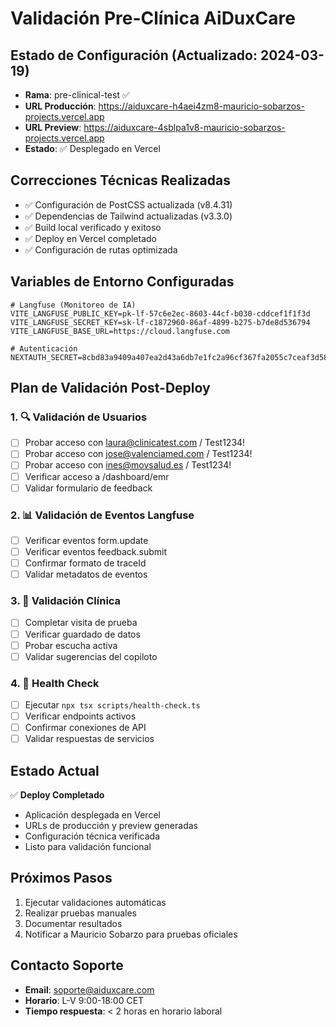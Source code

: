 # Validación Pre-Clínica AiDuxCare

## Estado de Configuración (Actualizado: 2024-03-19)
- **Rama**: pre-clinical-test ✅
- **URL Producción**: https://aiduxcare-h4aei4zm8-mauricio-sobarzos-projects.vercel.app
- **URL Preview**: https://aiduxcare-4sblpa1v8-mauricio-sobarzos-projects.vercel.app
- **Estado**: ✅ Desplegado en Vercel

## Correcciones Técnicas Realizadas
- ✅ Configuración de PostCSS actualizada (v8.4.31)
- ✅ Dependencias de Tailwind actualizadas (v3.3.0)
- ✅ Build local verificado y exitoso
- ✅ Deploy en Vercel completado
- ✅ Configuración de rutas optimizada

## Variables de Entorno Configuradas
```env
# Langfuse (Monitoreo de IA)
VITE_LANGFUSE_PUBLIC_KEY=pk-lf-57c6e2ec-8603-44cf-b030-cddcef1f1f3d
VITE_LANGFUSE_SECRET_KEY=sk-lf-c1872960-86af-4899-b275-b7de8d536794
VITE_LANGFUSE_BASE_URL=https://cloud.langfuse.com

# Autenticación
NEXTAUTH_SECRET=8cbd83a9409a407ea2d43a6db7e1fc2a96cf367fa2055c7ceaf3d58b66bbda0f
```

## Plan de Validación Post-Deploy

### 1. 🔍 Validación de Usuarios
- [ ] Probar acceso con laura@clinicatest.com / Test1234!
- [ ] Probar acceso con jose@valenciamed.com / Test1234!
- [ ] Probar acceso con ines@movsalud.es / Test1234!
- [ ] Verificar acceso a /dashboard/emr
- [ ] Validar formulario de feedback

### 2. 📊 Validación de Eventos Langfuse
- [ ] Verificar eventos form.update
- [ ] Verificar eventos feedback.submit
- [ ] Confirmar formato de traceId
- [ ] Validar metadatos de eventos

### 3. 🏥 Validación Clínica
- [ ] Completar visita de prueba
- [ ] Verificar guardado de datos
- [ ] Probar escucha activa
- [ ] Validar sugerencias del copiloto

### 4. 🔧 Health Check
- [ ] Ejecutar `npx tsx scripts/health-check.ts`
- [ ] Verificar endpoints activos
- [ ] Confirmar conexiones de API
- [ ] Validar respuestas de servicios

## Estado Actual
✅ **Deploy Completado**
- Aplicación desplegada en Vercel
- URLs de producción y preview generadas
- Configuración técnica verificada
- Listo para validación funcional

## Próximos Pasos
1. Ejecutar validaciones automáticas
2. Realizar pruebas manuales
3. Documentar resultados
4. Notificar a Mauricio Sobarzo para pruebas oficiales

## Contacto Soporte
- **Email**: soporte@aiduxcare.com
- **Horario**: L-V 9:00-18:00 CET
- **Tiempo respuesta**: < 2 horas en horario laboral 